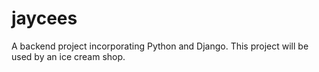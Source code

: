 # jaycees
A backend project incorporating Python and Django. This project will be used by an ice cream shop.
